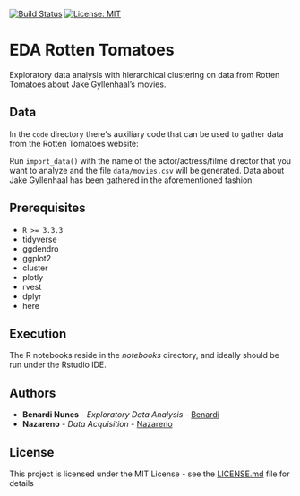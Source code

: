 [![Build Status](https://img.shields.io/badge/R%3E%3D-3.3.3-6666ff.svg)](https://cran.r-project.org/doc/FAQ/R-FAQ.html)
[![License: MIT](https://img.shields.io/badge/License-MIT-yellow.svg)](https://opensource.org/licenses/MIT)

# EDA Rotten Tomatoes

Exploratory data analysis with hierarchical clustering on data from Rotten Tomatoes about Jake Gyllenhaal’s movies.

## Data

In the `code` directory there's auxiliary code that can be used to gather data from the Rotten Tomatoes website:  

Run `import_data()` with the name of the actor/actress/filme director that you  want to analyze and the file `data/movies.csv` will be generated. Data about Jake Gyllenhaal has been gathered in the aforementioned fashion.

## Prerequisites

* `R >= 3.3.3`
* tidyverse
* ggdendro
* ggplot2
* cluster
* plotly
* rvest
* dplyr
* here

## Execution

The R notebooks reside in the *notebooks* directory, and ideally should be run under the Rstudio IDE.

## Authors

* **Benardi Nunes** - *Exploratory Data Analysis* - [Benardi](https://github.com/Benardi)
* **Nazareno** - *Data Acquisition* - [Nazareno](https://github.com/nazareno)

## License

This project is licensed under the MIT License - see the [LICENSE.md](LICENSE.md) file for details



